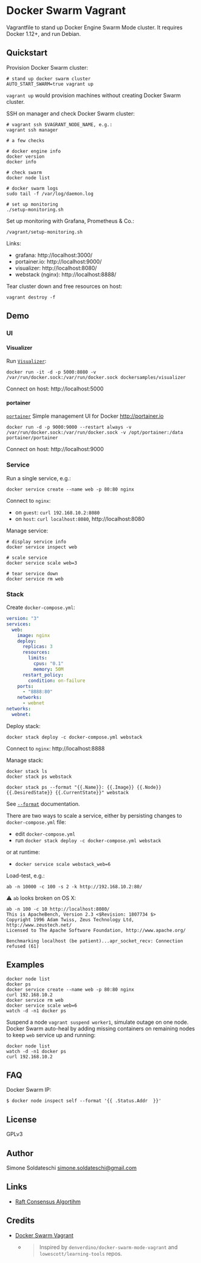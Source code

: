 # Docker Swarm Vagrant

Vagrantfile to stand up Docker Engine Swarm Mode cluster.
It requires Docker 1.12+, and run Debian.

## Quickstart

Provision Docker Swarm cluster:

```
# stand up docker swarm cluster
AUTO_START_SWARM=true vagrant up
```

`vagrant up` would provision machines without creating Docker Swarm cluster.

SSH on manager and check Docker Swarm cluster:

```
# vagrant ssh $VAGRANT_NODE_NAME, e.g.:
vagrant ssh manager

# a few checks

# docker engine info
docker version
docker info

# check swarm
docker node list

# docker swarm logs
sudo tail -f /var/log/daemon.log

# set up monitoring
./setup-monitoring.sh
```

Set up monitoring with Grafana, Prometheus & Co.:

```
/vagrant/setup-monitoring.sh
```

Links:

- grafana: http://localhost:3000/
- portainer.io: http://localhost:9000/
- visualizer: http://localhost:8080/
- webstack (nginx): http://localhost:8888/

Tear cluster down and free resources on host:

```
vagrant destroy -f
```

## Demo

### UI

#### Visualizer

Run [`Visualizer`](https://github.com/dockersamples/docker-swarm-visualizer):

```
docker run -it -d -p 5000:8080 -v /var/run/docker.sock:/var/run/docker.sock dockersamples/visualizer
```

Connect on host: http://localhost:5000

#### portainer

[`portainer`](https://github.com/portainer/portainer) Simple management UI for Docker http://portainer.io

```
docker run -d -p 9000:9000 --restart always -v /var/run/docker.sock:/var/run/docker.sock -v /opt/portainer:/data portainer/portainer
```

Connect on host: http://localhost:9000

### Service

Run a single service, e.g.:

```
docker service create --name web -p 80:80 nginx
```

Connect to `nginx`:

- on `guest`: `curl 192.168.10.2:8080`
- on `host`: `curl localhost:8080`, http://localhost:8080

Manage service:

```
# display service info
docker service inspect web

# scale service
docker service scale web=3

# tear service down
docker service rm web
```

### Stack

Create `docker-compose.yml`:

```yml
version: "3"
services:
  web:
    image: nginx
    deploy:
      replicas: 3
      resources:
        limits:
          cpus: "0.1"
          memory: 50M
      restart_policy:
        condition: on-failure
    ports:
      - "8888:80"
    networks:
      - webnet
networks:
  webnet:
```

Deploy stack:

```
docker stack deploy -c docker-compose.yml webstack
```

Connect to `nginx`: http://localhost:8888

Manage stack:

```
docker stack ls
docker stack ps webstack

docker stack ps --format "{{.Name}}: {{.Image}} {{.Node}} {{.DesiredState}} {{.CurrentState}}" webstack
```

See [`--format`](https://docs.docker.com/engine/reference/commandline/stack_ps/#formatting) documentation.

There are two ways to scale a service, either by persisting changes to `docker-compose.yml` file:

- edit `docker-compose.yml`
- run `docker stack deploy -c docker-compose.yml webstack`

or at runtime:

- `docker service scale webstack_web=6`

Load-test, e.g.:

```
ab -n 10000 -c 100 -s 2 -k http://192.168.10.2:80/
```

⚠️ `ab` looks broken on OS X:

```
ab -n 100 -c 10 http://localhost:8080/
This is ApacheBench, Version 2.3 <$Revision: 1807734 $>
Copyright 1996 Adam Twiss, Zeus Technology Ltd, http://www.zeustech.net/
Licensed to The Apache Software Foundation, http://www.apache.org/

Benchmarking localhost (be patient)...apr_socket_recv: Connection refused (61)
```

## Examples

```
docker node list
docker ps
docker service create --name web -p 80:80 nginx
curl 192.168.10.2
docker service rm web
docker service scale web=6
watch -d -n1 docker ps
```

Suspend a node `vagrant suspend worker1`, simulate outage on one node.
Docker Swarm auto-heal by adding missing containers on remaining nodes to keep `web` service up and running:

```
docker node list
watch -d -n1 docker ps
curl 192.168.10.2
```

## FAQ

Docker Swarm IP:

```
$ docker node inspect self --format '{{ .Status.Addr  }}'
```

## License

GPLv3

## Author

Simone Soldateschi <simone.soldateschi@gmail.com>

## Links

- [Raft Consensus Algortihm](http://thesecretlivesofdata.com/raft/)

## Credits

- [Docker Swarm Vagrant](https://github.com/tdi/vagrant-docker-swarm)
  - > Inspired by `denverdino/docker-swarm-mode-vagrant` and `lowescott/learning-tools` repos.
